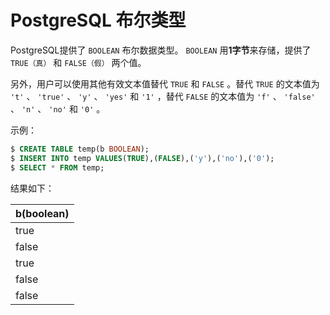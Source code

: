 # PostgreSQL 布尔类型

PostgreSQL提供了 `BOOLEAN` 布尔数据类型。 `BOOLEAN` 用**1字节**来存储，提供了 `TRUE（真）` 和 `FALSE（假）` 两个值。

另外，用户可以使用其他有效文本值替代 `TRUE` 和 `FALSE` 。替代 `TRUE` 的文本值为 `'t'` 、 `'true'` 、 `'y'` 、 `'yes'` 和 `'1'` ，替代 `FALSE` 的文本值为 `'f'` 、 `'false'` 、 `'n'` 、 `'no'` 和 `'0'` 。

示例：

``` sql
$ CREATE TABLE temp(b BOOLEAN);
$ INSERT INTO temp VALUES(TRUE),(FALSE),('y'),('no'),('0');
$ SELECT * FROM temp;
```

结果如下：

|b(boolean)|
|-----|
|true|
|false|
|true|
|false|
|false|
